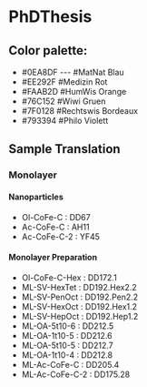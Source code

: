 # PhDThesis

## Color palette:
- #0EA8DF --- #MatNat Blau
- #EE292F #Medizin Rot
- #FAAB2D #HumWis Orange
- #76C152 #Wiwi Gruen
- #7F0128 #Rechtswis Bordeaux
- #793394 #Philo Violett

## Sample Translation
### Monolayer
#### Nanoparticles
- Ol-CoFe-C : DD67
- Ac-CoFe-C : AH11
- Ac-CoFe-C-2 : YF45
#### Monolayer Preparation
- Ol-CoFe-C-Hex : DD172.1
- ML-SV-HexTet : DD192.Hex2.2
- ML-SV-PenOct : DD192.Pen2.2
- ML-SV-HexOct : DD192.Hex1.2
- ML-SV-HepOct : DD192.Hep1.2
- ML-OA-5t10-6 : DD212.5
- ML-OA-1t10-5 : DD212.6
- ML-OA-5t10-5 : DD212.7
- ML-OA-1t10-4 : DD212.8
- ML-Ac-CoFe-C : DD205.4
- ML-Ac-CoFe-C-2 : DD175.28